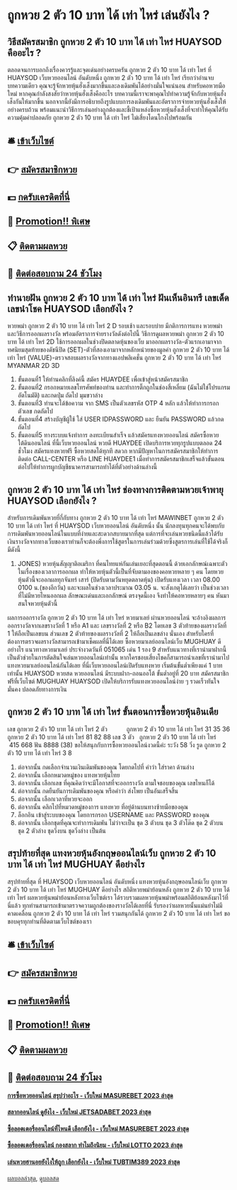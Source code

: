 # ถูกหวย 2 ตัว 10 บาท ได้ เท่า ไหร่ เล่นยังไง ?
## วิธีสมัครสมาชิก ถูกหวย 2 ตัว 10 บาท ได้ เท่า ไหร่ HUAYSOD คืออะไร ?
ตลอดจนการบอกถึงเรื่องควรรู้และจุดเด่นอย่างครบครัน ถูกหวย 2 ตัว 10 บาท ได้ เท่า ไหร่ ที่ HUAYSOD เว็บหวยออนไลน์ อันดับหนึ่ง ถูกหวย 2 ตัว 10 บาท ได้ เท่า ไหร่ เรียกว่าอ่านจบบทความเดียว คุณจะรู้จักหวยหุ้นฮั่งเส็งมากขึ้นและลงเดิมพันได้อย่างมั่นใจแน่นอน
สำหรับคอหวยมือใหม่ หากคุณกำลังสงสัยว่าหวยหุ้นฮั่งเส็งคืออะไร บทความนี้เราจะพาคุณไปทำความรู้จักกับหวยหุ้นฮั่งเส็งกันให้มากขึ้น
นอกจากนี้ยังมีการอธิบายถึงรูปแบบการลงเดิมพันและอัตราการจ่ายหวยหุ้นฮั่งเส็งให้อย่างครบถ้วน
พร้อมแนะนำวิธีการเล่นอย่างถูกต้องและชี้เป้าแหล่งซื้อหวยหุ้นฮั่งเส็งที่จะทำให้คุณได้รับความคุ้มค่าปลอดภัย ถูกหวย 2 ตัว 10 บาท ได้ เท่า ไหร่ ไม่เสี่ยงโดนโกงไปพร้อมกัน

## 🛎 [เข้าเว็บไซต์](https://bit.ly/3BG5bNw)
## 👉 [สมัครสมาชิกหวย](https://bit.ly/3BG5bNw)
## 💵 [กดรับเครดิตที่นี่](https://bit.ly/3C3mvgS)
## 👑 [Promotion!! พิเศษ](https://bit.ly/3C3mvgS)
## 📋 [ติดตามผลหวย](https://bit.ly/3C3mvgS)
## 📱 [ติดต่อสอบถาม 24 ชัวโมง](https://bit.ly/3C3mvgS)

## ทำนายฝัน ถูกหวย 2 ตัว 10 บาท ได้ เท่า ไหร่ ฝันเห็นอินทรี เลขเด็ด เลขนำโชค HUAYSOD เลือกยังไง ?
หวยพม่า ถูกหวย 2 ตัว 10 บาท ได้ เท่า ไหร่ 2 D รอบเช้า และรอบบ่าย มีกติการการแทง หวยพม่า และวิธีการออกผลรางวัล พร้อมอัตราการจ่ายรางวัลดังต่อไปนี้
วิธีการดูผลหวยพม่า ถูกหวย 2 ตัว 10 บาท ได้ เท่า ไหร่ 2D
ใช้การออกผลในช่วงปิดตลาดหุ้นของเว็บ มาออกผลรางวัล-ตัวแรกเอามาจากทศนิยมสุดท้ายของดัชนีปิด (SET)-ตัวที่สองเอามาจากหลักหน่วยของมูลค่า ถูกหวย 2 ตัว 10 บาท ได้ เท่า ไหร่ (VALUE)-ตรวจสอบผลรางวัลจากทางแอปพลิเคชั่น ถูกหวย 2 ตัว 10 บาท ได้ เท่า ไหร่ MYANMAR 2D 3D
1. ขั้นตอนที่1 ให้ท่านคลิกที่ลิงค์นี้ สมัคร HUAYDEE เพื่อเข้าสู่หน้าสมัครสมาชิก
2. ขั้นตอนที่2 กรอกหมายเลขโทรศัพท์ของท่าน และทำการติ๊กถูกในช่องสี่เหลี่ยม (ฉันไม่ใช่โปรแกรมอัตโนมัติ) และกดปุ่ม ถัดไป มุมขวาล่าง
3. ขั้นตอนที่3 ท่านจะได้ข้อความ จาก SMS เป็นตัวเลขรหัส OTP 4 หลัก แล้วให้ทำการกรอกตัวเลข กดถัดไป
4. ขั้นตอนที่4 สร้างบัญชีผู้ใช้ ใส่ USER IDPASSWORD และ ยืนยัน PASSWORD แล้วกดถัดไป
5. ขั้นตอนที่5 ทางระบบแจ้งทำการ ลงทะเบียนสำเร็จ แล้วสมัครแทงหวยออนไลน์ สมัครซื้อหวยใต้ดินออนไลน์ ที่นี้เว็บหวยออนไลน์ หวยดี HUAYDEE เปิดบริการหวยทุกรูปแบบตลอด 24 ชั่วโมง สมัครแทงหวยฟรี ซื้อหวยสดได้ทุกที สดวก หากมีปัญหาในการสมัครสมาชิกให้ทำการติดต่อ CALL-CENTER หรือ LINE HUAYDEE1 เมื่อทำการสมัครสมาชิกเสร็จแล้วขั้นตอนต่อไปให้ทำการผูกบัญชีธนาคารสามารถทำได้ที่ตัวอย่างด้านล่างนี้

## ถูกหวย 2 ตัว 10 บาท ได้ เท่า ไหร่ ช่องทางการติดตามหวยเจ้าพายุ HUAYSOD เลือกยังไง ?
สำหรับการเดิมพันหวยยี่กี่กับทาง ถูกหวย 2 ตัว 10 บาท ได้ เท่า ไหร่ MAWINBET ถูกหวย 2 ตัว 10 บาท ได้ เท่า ไหร่ ที่ HUAYSOD เว็บหวยออนไลน์ อันดับหนึ่ง นั้น นักลงทุนทุกคนจะได้พบกับการเดิมพันหวยออนไลน์ในแบบที่ง่ายและสะดวกสบายมากที่สุด แต่การที่จะเล่นหวยชนิดนี้แล้วได้รับเงินรางวัลจากทางเว็บของเราท่านก็จะต้องพึ่งการใช้สูตรในการเล่นร่วมด้วยซึ่งสูตรการเล่นที่ใช้ได้จริงก็มีดังนี้
1. JONES) หวยหุ้นสัญญาติอเมริกา ที่คนไทยแห่กันเล่นเยอะที่สุดตอนนี้ ด้วยเอกลักษณ์เฉพาะตัวในเรื่องของเวลาการออกผล ทำให้หวยหุ้นตัวนี้เป็นที่จับตามองของคอหวยหลาย ๆ คน โดยหวยหุ้นตัวนี้จะออกผลทุกจันทร์ เสาร์ (ปิดรับตามวันหยุดตลาดหุ้น) เปิดรับแทงเวลา เวลา 08.00 0100 น.(ของอีกวัน) และจะผลในช่วงเวลาประมาณ 03.05 น. จะสังเกตุได้เลยว่า เป็นช่วงเวลาที่ไม่มีหวยไหนออกผล ลักษณะเด่นและเอกลักษณ์ ตรงจุดนี้เอง จึงทำให้คอหวยหลายๆ คน หันมาสนใจหวยหุ้นตัวนี้

ผลการออกรางวัล ถูกหวย 2 ตัว 10 บาท ได้ เท่า ไหร่ หวยมาเลย์ ผ่านหวยออนไลน์ จะอ้างอิงผลการออกรางวัลจากเลขรางวัลที่ 1 หรือ A1 และ เลขรางวัลที่ 2 หรือ B2 โดยเลข 3 ตัวท้ายของผลรางวัลที่ 1 ให้ถือเป็นเลขบน ส่วนเลข 2 ตัวท้ายของผลรางวัลที่ 2 ให้ถือเป็นเลขล่าง นั่นเอง สำหรับใครที่ต้องการตรวจผลรางวัลสามารถเข้ามาเช็คผลที่นี่ได้เลย
ซื้อหวยมาเลย์ออนไลน์เว็บ MUGHUAY ดีอย่างไร
แนวทางหวยมาเลย์ ประจำงวดวันที่ 051065 เด่น 1 รอง 9 สำหรับแนวทางที่เรานำมาฝากนี้เป็นตัวช่วยในการตัดสินใจเล่นหวยออนไลน์เท่านั้น หากใครชอบเสี่ยงโชคก็สามารถนำเลขที่เรานำมาไปแทงหวยมาเลย์ออนไลน์กันได้เลย ที่นี่เว็บหวยออนไลน์เปิดรับแทงหวย เริ่มต้นขั้นต่ำเพียงแค่ 1 บาทเท่านั้น HUAYSOD หวยสด หวยออนไลน์ มีระบบฝาก-ถอนออโต้ ขั้นต่ำอยู่ที่ 20 บาท สมัครสมาชิกฟรีที่เว็บไซต์ MUGHUAY HUAYSOD เปิดให้บริการรับแทงหวยออนไลน์ง่าย ๆ รวดเร็วทันใจ มั่นคง ปลอดภัยทางการเงิน

## ถูกหวย 2 ตัว 10 บาท ได้ เท่า ไหร่ ขั้นตอนการซื้อหวยหุ้นอินเดีย
เลข ถูกหวย 2 ตัว 10 บาท ได้ เท่า ไหร่ 2 ตัว           ถูกหวย 2 ตัว 10 บาท ได้ เท่า ไหร่ 31 35 36 ถูกหวย 2 ตัว 10 บาท ได้ เท่า ไหร่ 81 82 88
เลข 3 ตัว   ถูกหวย 2 ตัว 10 บาท ได้ เท่า ไหร่        415 668
ฟัน 8888 (38)
ขอให้สนุกกับการซื้อหวยออนไลน์งวดนี้ค่ะ
ระวัง 58
วิ่ง รูด ถูกหวย 2 ตัว 10 บาท ได้ เท่า ไหร่ 3 8
1. ต่อจากนั้น กดเลือกจำนวนเงินเดิมพันของคุณ โดยกดไปที่ คำว่า ใส่ราคา ด้านล่าง
2. ต่อจากนั้น เลือกหมวดหมู่ของ แทงหวยหุ้นไทย
3. ต่อจากนั้น เลือกเลข ที่คุณคิดว่าจะมีโอกาสที่จะออกรางวัล ตามใจชอบของคุณ เลขไหนก็ได้
4. ต่อจากนั้น กดยืนยันการเดิมพันของคุณ หรือคำว่า ส่งโพย เป็นอันเสร็จสิ้น
5. ต่อจากนั้น เลือกเวลาที่หวยจะออก
6. ต่อจากนั้น คลิกไปที่หมวดหมู่ของการ แทงหวย ที่อยู่ด้านบนทางซ้ายมือของคุณ
7. ล็อกอิน เข้าสู่ระบบของคุณ โดยการกรอก USERNAME และ PASSWORD ของคุณ
8. ต่อจากนั้น เลือกชุดที่คุณจะทำการเดิมพัน ไม่ว่าจะเป็น ชุด 3 ตัวบน ชุด 3 ตัวโต๊ด ชุด 2 ตัวบน ชุด 2 ตัวล่าง ชุดวิ่งบน ชุดวิ่งล่าง เป็นต้น

## สรุปท้ายที่สุด แทงหวยหุ้นอังกฤษออนไลน์เว็บ ถูกหวย 2 ตัว 10 บาท ได้ เท่า ไหร่ MUGHUAY ดีอย่างไร
สรุปท้ายที่สุด ที่ HUAYSOD เว็บหวยออนไลน์ อันดับหนึ่ง แทงหวยหุ้นอังกฤษออนไลน์เว็บ ถูกหวย 2 ตัว 10 บาท ได้ เท่า ไหร่ MUGHUAY ดีอย่างไร สถิติหวยพม่าย้อนหลัง ถูกหวย 2 ตัว 10 บาท ได้ เท่า ไหร่ ผลหวยหุ้นพม่าย้อนหลังทางเว็บไซต์เรา ได้รวบรวมผลหวยหุ้นพม่าพร้อมสถิติย้อนหลังมาไว้ที่นี่แล้ว ทุกท่านสามารถเข้ามาตรวจความถูกต้องของรางวัลได้เลยที่นี่ รับรองว่าผลหวยนั้นแม่นยำไม่มีคาดเคลื่อน ถูกหวย 2 ตัว 10 บาท ได้ เท่า ไหร่ รวมสนุกกันได้ ถูกหวย 2 ตัว 10 บาท ได้ เท่า ไหร่ ขอขอบคุรทุกท่านที่ติดตามเว็บไซต์ของเรา

## 🛎 [เข้าเว็บไซต์](https://bit.ly/3BG5bNw)
## 👉 [สมัครสมาชิกหวย](https://bit.ly/3BG5bNw)
## 💵 [กดรับเครดิตที่นี่](https://bit.ly/3C3mvgS)
## 👑 [Promotion!! พิเศษ](https://bit.ly/3C3mvgS)
## 📋 [ติดตามผลหวย](https://bit.ly/3C3mvgS)
## 📱 [ติดต่อสอบถาม 24 ชัวโมง](https://bit.ly/3C3mvgS)

#### [การซื้อหวยออนไลน์ สรุปว่าอะไร - เว็บใหม่ MASUREBET 2023 ล่าสุด](https://atom.io/themes/การซื้อหวยออนไลน์%20สรุปว่าอะไร%20-%20เว็บใหม่%20masurebet%202023%20ล่าสุด)
#### [สลากออนไลน์ ดูยังไง - เว็บใหม่ JETSADABET 2023 ล่าสุด](https://atom.io/themes/สลากออนไลน์%20ดูยังไง%20-%20เว็บใหม่%20jetsadabet%202023%20ล่าสุด)
#### [ซื้อลอตเตอรี่ออนไลน์ที่ไหนดี เลือกยังไง - เว็บใหม่ MASUREBET 2023 ล่าสุด](https://atom.io/themes/ซื้อลอตเตอรี่ออนไลน์ที่ไหนดี%20เลือกยังไง%20-%20เว็บใหม่%20masurebet%202023%20ล่าสุด)
#### [ซื้อลอตเตอรี่ออนไลน์ กองสลาก ทำไมถึงนิยม - เว็บใหม่ LOTTO 2023 ล่าสุด](https://atom.io/themes/ซื้อลอตเตอรี่ออนไลน์%20กองสลาก%20ทำไมถึงนิยม%20-%20เว็บใหม่%20lotto%202023%20ล่าสุด)
#### [เล่นหวยฮานอยยังไงให้ถูก เลือกยังไง - เว็บใหม่ TUBTIM389 2023 ล่าสุด](https://atom.io/themes/เล่นหวยฮานอยยังไงให้ถูก%20เลือกยังไง%20-%20เว็บใหม่%20tubtim389%202023%20ล่าสุด)

[ผลบอลล่าสุด](https://siamsport.tv "ผลบอลล่าสุด"), [ดูบอลสด](https://siamsport.tv/ดูบอลสด "ดูบอลสด")